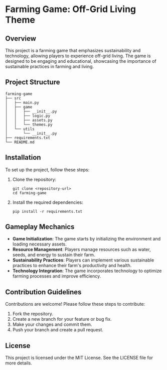 # Farming Game: Off-Grid Living Theme

## Overview
This project is a farming game that emphasizes sustainability and technology, allowing players to experience off-grid living. The game is designed to be engaging and educational, showcasing the importance of sustainable practices in farming and living.

## Project Structure
```
farming-game
├── src
│   ├── main.py
│   ├── game
│   │   ├── __init__.py
│   │   ├── logic.py
│   │   ├── assets.py
│   │   └── themes.py
│   └── utils
│       └── __init__.py
├── requirements.txt
└── README.md
```

## Installation
To set up the project, follow these steps:

1. Clone the repository:
   ```
   git clone <repository-url>
   cd farming-game
   ```

2. Install the required dependencies:
   ```
   pip install -r requirements.txt
   ```

## Gameplay Mechanics
- **Game Initialization**: The game starts by initializing the environment and loading necessary assets.
- **Resource Management**: Players manage resources such as water, seeds, and energy to sustain their farm.
- **Sustainability Practices**: Players can implement various sustainable practices to enhance their farm's productivity and health.
- **Technology Integration**: The game incorporates technology to optimize farming processes and improve efficiency.

## Contribution Guidelines
Contributions are welcome! Please follow these steps to contribute:

1. Fork the repository.
2. Create a new branch for your feature or bug fix.
3. Make your changes and commit them.
4. Push your branch and create a pull request.

## License
This project is licensed under the MIT License. See the LICENSE file for more details.